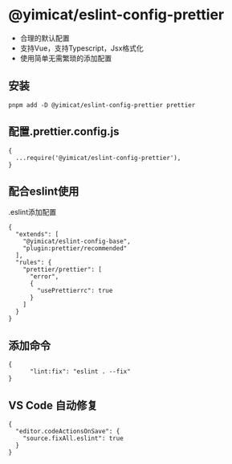 # @yimicat/eslint-config-prettier

- 合理的默认配置
- 支持Vue，支持Typescript，Jsx格式化
- 使用简单无需繁琐的添加配置

## 安装

```base
pnpm add -D @yimicat/eslint-config-prettier prettier
```

## 配置.prettier.config.js

```base
{
  ...require('@yimicat/eslint-config-prettier'),
}
```

## 配合eslint使用

.eslint添加配置

```base
{
  "extends": [
    "@yimicat/eslint-config-base",
    "plugin:prettier/recommended"
  ],
  "rules": {
    "prettier/prettier": [
      "error",
      {
        "usePrettierrc": true
      }
    ]
  }
}
```

## 添加命令

```base
{
      "lint:fix": "eslint . --fix"
}
```

## VS Code 自动修复

```base
{
  "editor.codeActionsOnSave": {
    "source.fixAll.eslint": true
  }
}

```
